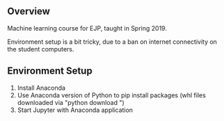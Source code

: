 ## Overview

Machine learning course for EJP, taught in Spring 2019.

Environment setup is a bit tricky, due to a ban on internet connectivity on the student computers.

## Environment Setup

1. Install Anaconda
2. Use Anaconda version of Python to pip install packages (whl files downloaded via "python download <package>")
3. Start Jupyter with Anaconda application

